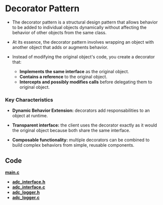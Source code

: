 # Decorator Pattern

- The decorator pattern is a structural design pattern that
allows behavior to be added to individual objects dynamically
without affecting the behavior of other objects from the same
class.

- At its essence, the decorator pattern involves wrapping an
object with another object that adds or augments behavior.

- Instead of modifying the original object's code, you create
a decorator that:
    - **Implements the same interface** as the original object.
    - **Contains a reference** to the original object.
    - **Intercepts and possibly modifies calls** before delegating
    them to original object.

### Key Characteristics

- **Dynamic Behavior Extension:** decorators add responsabilities
to an object at runtime.

- **Transparent interface:** the client uses the decorator exactly
as it would the original object because both share the same interface.

- **Composable functionality:** multiple decorators can be combined
to build complex behaviors from simple, reusable components.

## Code

**[main.c](app/Src/main.c)**

- **[adc_interface.h](app/Inc/adc_interface.h)**
- **[adc_interface.c](app/Src/adc_interface.c)**
- **[adc_logger.h](app/Inc/adc_logger.h)**
- **[adc_logger.c](app/Src/adc_logger.c)**
